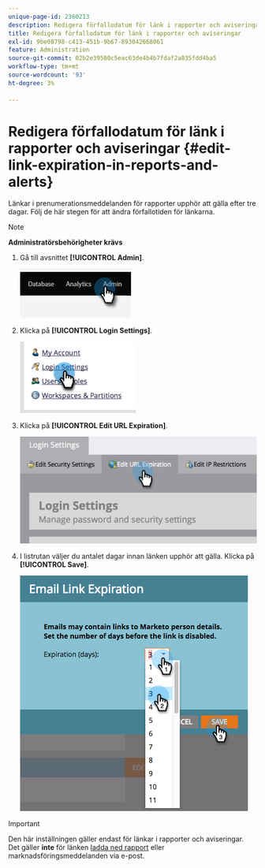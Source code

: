```yaml
---
unique-page-id: 2360213
description: Redigera förfallodatum för länk i rapporter och aviseringar - Marketo Docs - produktdokumentation
title: Redigera förfallodatum för länk i rapporter och aviseringar
exl-id: 9be08798-c413-451b-9b67-893042668061
feature: Administration
source-git-commit: 02b2e39580c5eac63de4b4b7fdaf2a835fdd4ba5
workflow-type: tm+mt
source-wordcount: '93'
ht-degree: 3%

---
```


# Redigera förfallodatum för länk i rapporter och aviseringar {#edit-link-expiration-in-reports-and-alerts}

Länkar i prenumerationsmeddelanden för rapporter upphör att gälla efter tre dagar. Följ de här stegen för att ändra förfallotiden för länkarna.

>[!NOTE]
>
>**Administratörsbehörigheter krävs**

1. Gå till avsnittet **[!UICONTROL Admin]**.

   ![](assets/edit-link-expiration-in-reports-and-alerts-1.png)

1. Klicka på **[!UICONTROL Login Settings]**.

   ![](assets/edit-link-expiration-in-reports-and-alerts-2.png)

1. Klicka på **[!UICONTROL Edit URL Expiration]**.

   ![](assets/edit-link-expiration-in-reports-and-alerts-3.png)

1. I listrutan väljer du antalet dagar innan länken upphör att gälla. Klicka på **[!UICONTROL Save]**.

   ![](assets/edit-link-expiration-in-reports-and-alerts-4.png)

>[!IMPORTANT]
>
>Den här inställningen gäller endast för länkar i rapporter och aviseringar. Det gäller **inte** för länken [ladda ned rapport](/help/marketo/product-docs/reporting/basic-reporting/report-subscriptions/subscribe-to-a-smart-list.md#email-message) eller marknadsföringsmeddelanden via e-post.
